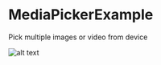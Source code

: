 # MediaPickerExample
Pick multiple images or video from device


![alt text](https://github.com/smartandrodev/MediaPickerExample/blob/master/ScreenShots/Screenshot_2016-10-12-14-29-29.png "")
